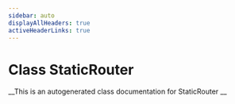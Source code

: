 ```yaml
---
sidebar: auto
displayAllHeaders: true
activeHeaderLinks: true
---
```

# Class StaticRouter


__This is an autogenerated class documentation for StaticRouter __
